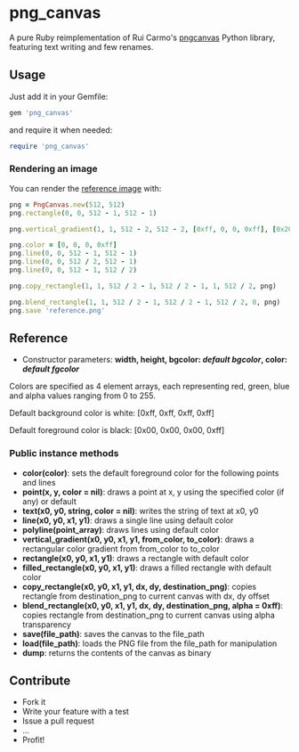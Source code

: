 # png_canvas

A pure Ruby reimplementation of Rui Carmo's [pngcanvas](https://github.com/rcarmo/pngcanvas) Python library, featuring text writing and few renames.


## Usage

Just add it in your Gemfile:

```ruby
gem 'png_canvas'
```

and require it when needed:

```ruby
require 'png_canvas'
```

### Rendering an image

You can render the [reference image](https://github.com/rcarmo/pngcanvas/blob/master/reference.png) with:

```ruby
png = PngCanvas.new(512, 512)
png.rectangle(0, 0, 512 - 1, 512 - 1)

png.vertical_gradient(1, 1, 512 - 2, 512 - 2, [0xff, 0, 0, 0xff], [0x20, 0, 0xff, 0x80])

png.color = [0, 0, 0, 0xff]
png.line(0, 0, 512 - 1, 512 - 1)
png.line(0, 0, 512 / 2, 512 - 1)
png.line(0, 0, 512 - 1, 512 / 2)

png.copy_rectangle(1, 1, 512 / 2 - 1, 512 / 2 - 1, 1, 512 / 2, png)

png.blend_rectangle(1, 1, 512 / 2 - 1, 512 / 2 - 1, 512 / 2, 0, png)
png.save 'reference.png'
```

## Reference

- Constructor parameters: **width, height, bgcolor: _default bgcolor_, color: _default fgcolor_**

Colors are specified as 4 element arrays, each representing red, green, blue and alpha values ranging from 0 to 255.

Default background color is white: [0xff, 0xff, 0xff, 0xff]

Default foreground color is black: [0x00, 0x00, 0x00, 0xff]

### Public instance methods

- **color(color)**: sets the default foreground color for the following points and lines
- **point(x, y, color = nil)**: draws a point at x, y using the specified color (if any) or default
- **text(x0, y0, string, color = nil)**: writes the string of text at x0, y0
- **line(x0, y0, x1, y1)**: draws a single line using default color
- **polyline(point_array)**: draws lines using default color
- **vertical_gradient(x0, y0, x1, y1, from_color, to_color)**: draws a rectangular color gradient from from_color to to_color
- **rectangle(x0, y0, x1, y1)**: draws a rectangle with default color
- **filled_rectangle(x0, y0, x1, y1)**: draws a filled rectangle with default color
- **copy_rectangle(x0, y0, x1, y1, dx, dy, destination_png)**: copies rectangle from destination_png to current canvas with dx, dy offset
- **blend_rectangle(x0, y0, x1, y1, dx, dy, destination_png, alpha = 0xff)**: copies rectangle from destination_png to current canvas using alpha transparency
- **save(file_path)**: saves the canvas to the file_path
- **load(file_path)**: loads the PNG file from the file_path for manipulation
- **dump**: returns the contents of the canvas as binary

## Contribute

- Fork it
- Write your feature with a test
- Issue a pull request
- …
- Profit!
